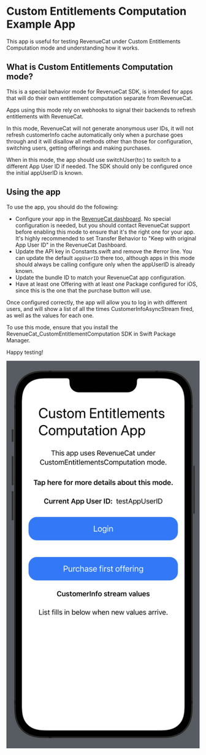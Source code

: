 # Custom Entitlements Computation Example App

This app is useful for testing RevenueCat under Custom Entitlements Computation mode and understanding how it works.

## What is Custom Entitlements Computation mode? 

This is a special behavior mode for RevenueCat SDK, is intended for apps that will do their own entitlement computation separate from RevenueCat. 

Apps using this mode rely on webhooks to signal their backends to refresh entitlements with RevenueCat.

In this mode, RevenueCat will not generate anonymous user IDs, it will not refresh customerInfo cache automatically only when a purchase goes through 
and it will disallow all methods other than those for configuration, switching users, getting offerings and making purchases.

When in this mode, the app should use switchUser(to:) to switch to a different App User ID if needed. 
The SDK should only be configured once the initial appUserID is known.

## Using the app

To use the app, you should do the following: 
- Configure your app in the [RevenueCat dashboard](https://app.revenuecat.com/). No special configuration is needed, but you should contact RevenueCat support
before enabling this mode to ensure that it's the right one for your app. It's highly recommended to set Transfer Behavior to "Keep with original App User ID" in the RevenueCat Dashboard. 
- Update the API key in Constants.swift and remove the #error line. You can update the default `appUserID` there too, although apps in this mode should 
always be calling configure only when the appUserID is already known. 
- Update the bundle ID to match your RevenueCat app configuration.
- Have at least one Offering with at least one Package configured for iOS, since this is the one that the purchase button will use. 

Once configured correctly, the app will allow you to log in with different users, and will show a list of all the times CustomerInfoAsyncStream fired, as well as 
the values for each one. 

To use this mode, ensure that you install the RevenueCat_CustomEntitlementComputation SDK in Swift Package Manager. 

Happy testing!

![sample screenshot](./Sample%20screenshot.png)